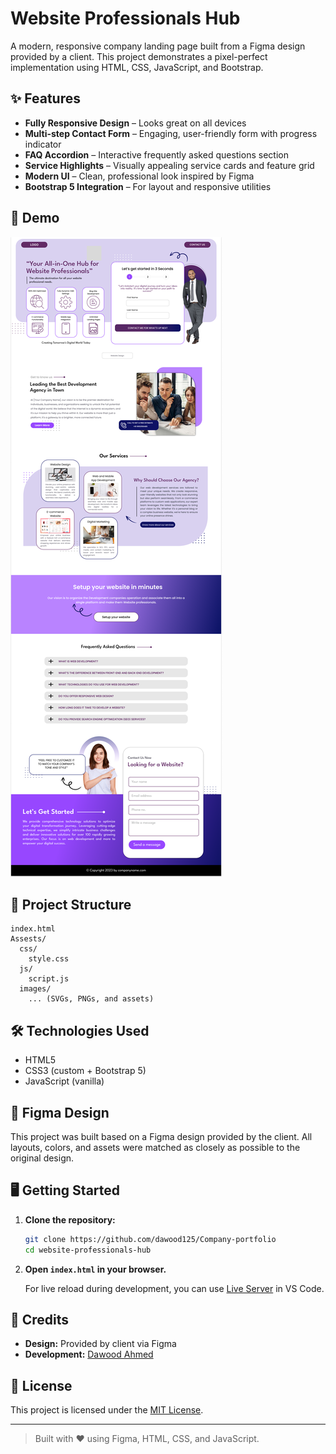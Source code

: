 # Website Professionals Hub

A modern, responsive company landing page built from a Figma design provided by a client. This project demonstrates a pixel-perfect implementation using HTML, CSS, JavaScript, and Bootstrap.

## ✨ Features

- **Fully Responsive Design** – Looks great on all devices
- **Multi-step Contact Form** – Engaging, user-friendly form with progress indicator
- **FAQ Accordion** – Interactive frequently asked questions section
- **Service Highlights** – Visually appealing service cards and feature grid
- **Modern UI** – Clean, professional look inspired by Figma
- **Bootstrap 5 Integration** – For layout and responsive utilities

## 🚀 Demo

![Landing Page Screenshot](Assests/images/desingimage.png)

## 📁 Project Structure

```
index.html
Assests/
  css/
    style.css
  js/
    script.js
  images/
    ... (SVGs, PNGs, and assets)
```

## 🛠️ Technologies Used

- HTML5
- CSS3 (custom + Bootstrap 5)
- JavaScript (vanilla)
  

## 📐 Figma Design

This project was built based on a Figma design provided by the client. All layouts, colors, and assets were matched as closely as possible to the original design.

## 🖥️ Getting Started

1. **Clone the repository:**
   ```sh
   git clone https://github.com/dawood125/Company-portfolio
   cd website-professionals-hub
   ```

2. **Open `index.html` in your browser.**

   For live reload during development, you can use [Live Server](https://marketplace.visualstudio.com/items?itemName=ritwickdey.LiveServer) in VS Code.

## 🤝 Credits

- **Design:** Provided by client via Figma
- **Development:** [Dawood Ahmed](https://github.com/dawood125)

## 📄 License

This project is licensed under the [MIT License](LICENSE).

---

> Built with ❤️ using Figma, HTML, CSS, and JavaScript.
